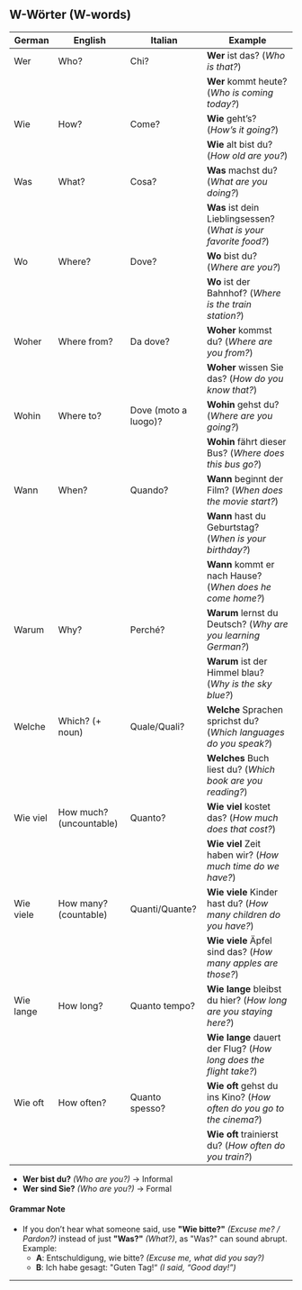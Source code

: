 ## W-Wörter (W-words) 

| **German**  | **English**        | **Italian**    | **Example**                                                     |
|-------------|--------------------|----------------|-----------------------------------------------------------------|
| Wer         | Who?               | Chi?           | **Wer** ist das? (*Who is that?*)                               |
|             |                    |                | **Wer** kommt heute? (*Who is coming today?*)                   |
| Wie         | How?               | Come?          | **Wie** geht’s? (*How’s it going?*)                             |
|             |                    |                | **Wie** alt bist du? (*How old are you?*)                       |
| Was         | What?              | Cosa?          | **Was** machst du? (*What are you doing?*)                      |
|             |                    |                | **Was** ist dein Lieblingsessen? (*What is your favorite food?*) |
| Wo          | Where?             | Dove?          | **Wo** bist du? (*Where are you?*)                              |
|             |                    |                | **Wo** ist der Bahnhof? (*Where is the train station?*)         |
| Woher       | Where from?        | Da dove?       | **Woher** kommst du? (*Where are you from?*)                    |
|             |                    |                | **Woher** wissen Sie das? (*How do you know that?*)             |
| Wohin       | Where to?          | Dove (moto a luogo)? | **Wohin** gehst du? (*Where are you going?*)                  |
|             |                    |                | **Wohin** fährt dieser Bus? (*Where does this bus go?*)         |
| Wann        | When?              | Quando?        | **Wann** beginnt der Film? (*When does the movie start?*)       |
|             |                    |                | **Wann** hast du Geburtstag? (*When is your birthday?*)         |
|             |                    |                | **Wann** kommt er nach Hause? (*When does he come home?*)       |
| Warum       | Why?               | Perché?        | **Warum** lernst du Deutsch? (*Why are you learning German?*)   |
|             |                    |                | **Warum** ist der Himmel blau? (*Why is the sky blue?*)          |
| Welche      | Which? (+ noun)    | Quale/Quali?   | **Welche** Sprachen sprichst du? (*Which languages do you speak?*)|
|             |                    |                | **Welches** Buch liest du? (*Which book are you reading?*)      |
| Wie viel    | How much? (uncountable) | Quanto?   | **Wie viel** kostet das? (*How much does that cost?*)           |
|             |                    |                | **Wie viel** Zeit haben wir? (*How much time do we have?*)      |
| Wie viele   | How many? (countable) | Quanti/Quante? | **Wie viele** Kinder hast du? (*How many children do you have?*) |
|             |                    |                | **Wie viele** Äpfel sind das? (*How many apples are those?*)    |
| Wie lange   | How long?          | Quanto tempo?  | **Wie lange** bleibst du hier? (*How long are you staying here?*)|
|             |                    |                | **Wie lange** dauert der Flug? (*How long does the flight take?*)|
| Wie oft     | How often?         | Quanto spesso? | **Wie oft** gehst du ins Kino? (*How often do you go to the cinema?*) |
|             |                    |                | **Wie oft** trainierst du? (*How often do you train?*)          |

- **Wer bist du?** *(Who are you?)* → Informal
- **Wer sind Sie?** *(Who are you?)* → Formal

#### Grammar Note
- If you don’t hear what someone said, use **"Wie bitte?"** *(Excuse me? / Pardon?)* instead of just **"Was?"** *(What?)*, as "Was?" can sound abrupt.
  Example:
  - **A**: Entschuldigung, wie bitte? *(Excuse me, what did you say?)*
  - **B**: Ich habe gesagt: "Guten Tag!“ *(I said, “Good day!”)*

---

